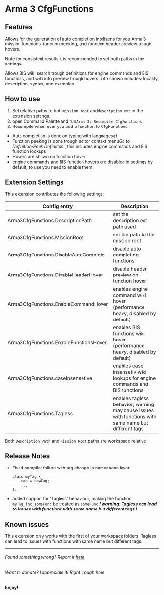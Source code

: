 # Arma 3 CfgFunctions

## Features

Allows for the generation of auto completion intelisens for you Arma 3 mission functions, function peeking, and function header preview trough hovers.

Note for consistent results it is recommended to set both paths in the settings.

Allows BIS wiki search trough definitions for engine commands and BIS functions, and wiki info preview trough hovers. info shown includes: locality, description, syntax, and examples.

## How to use

1. Set relative paths to both`mission root` and`description.ext` in the extension settings.
2. open Command Palette and run`Arma 3: Recompile CfgFunctions`
3. Recompile when ever you add a function to CfgFunctions

* Auto completion is done on typing with language`sqf`
* Function peeking is done trough editor context menu*Go to Definition/Peek Definition* , this includes engine commands and BIS function lookups
* Hovers are shown on function hover
* engine commands and BIS function hovers are disabled in settings by default, to use you need to enable them.

## Extension Settings

This extension contributes the following settings:

| Config entry | Description |
| - | - |
| Arma3CfgFunctions.DescriptionPath | set the description.ext path used |
| Arma3CfgFunctions.MissionRoot | set the path to the mission root |
| Arma3CfgFunctions.DisableAutoComplete | disable auto completing functions |
| Arma3CfgFunctions.DisableHeaderHover | disable header preview on function hover |
| Arma3CfgFunctions.EnableCommandHover | enables engine command wiki hover (performance heavy, disabled by default) |
| Arma3CfgFunctions.EnableFunctionsHover | enables BIS functions wiki hover (performance heavy, disabled by default) |
| Arma3CfgFunctions.caseInsensetive | enables case insensetiv wiki lookups for engine commands and BIS functions |
| Arma3CfgFunctions.Tagless| enables tagless behavior, warning may cause issues with functions with same name but different tags |

Both `Description Path` and `Mission Root` paths are workspace relative

## Release Notes

* Fixed compiler failure with tag change in namespace layer

  ```sqf
  class myTag {
      tag = newTag;
      ...
  };
  ```
* added support for 'Tagless' behaviour, making the function `myTag_fnc_someFunc` be treated as `someFunc`
  ***! warning: Tagless can lead to issues with functions with same name but different tags !***

## Known issues

This extension only works with the first of your workspace folders.
Tagless can lead to issues with functions with same name but different tags.

---

###### Found something wrong? Report it [here](https://github.com/HakonRydland/Arma3CfgFunctions/issues)

###### Want to donate? I appreciate it! Right trough [here](https://ko-fi.com/hakonrydland)



**Enjoy!**
